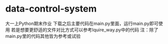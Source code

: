 # data-control-system
大一上Python期末作业
下载之后主要代码在main.py里面，运行main.py即可使用
若是想要更舒适的文件对比方式可以参考Iquire_way.py中的代码
注：除了main.py里的代码其他皆为参考或试验
